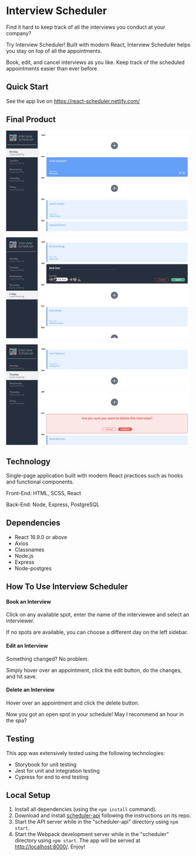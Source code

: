 # Interview Scheduler

Find it hard to keep track of all the interviews you conduct at your company?

Try Interview Scheduler! Built with modern React, Interview Scheduler helps you stay on top of all the appointments.

Book, edit, and cancel interviews as you like. Keep track of the scheduled appointments easier than ever before.

## Quick Start

See the app live on https://react-scheduler.netlify.com/

## Final Product

!["appointments"](docs/appointments.png)

!["booking-interview"](docs/booking-interview.png)

!["deleting-interview"](docs/deleting-interview.png)

## Technology

Single-page application built with modern React practices such as hooks and functional components.

Front-End: HTML, SCSS, React

Back-End: Node, Express, PostgreSQL

## Dependencies

- React 16.9.0 or above
- Axios
- Classnames
- Node.js
- Express
- Node-postgres


## How To Use Interview Scheduler

#### Book an Interview

Click on any available spot, enter the name of the interviewee and select an interviewer.
  
If no spots are available, you can choose a different day on the left sidebar.

#### Edit an Interview

Something changed? No problem.

Simply hover over an appointment, click the edit button, do the changes, and hit save.

#### Delete an Interview

Hover over an appointment and click the delete button. 

Now you got an open spot in your schedule! May I recommend an hour in the spa?

## Testing

This app was extensively tested using the following technologies:

- Storybook for unit testing
- Jest for unit and integration testing
- Cypress for end to end testing

## Local Setup

1. Install all dependencies (using the `npm install` command).
2. Download and install [scheduler-api](https://github.com/berk-ozer/scheduler-api) following the instructions on its repo.
3. Start the API server while in the "scheduler-api" directory using `npm start`.
4. Start the Webpack development server while in the "scheduler" directory using `npm start`. The app will be served at <http://localhost:8000/>. Enjoy!


